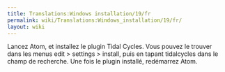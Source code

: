 ```yaml
---
title: Translations:Windows installation/19/fr
permalink: wiki/Translations:Windows_installation/19/fr/
layout: wiki
---
```


Lancez Atom, et installez le plugin Tidal Cycles. Vous pouvez le trouver
dans les menus edit \> settings \> install, puis en tapant tidalcycles
dans le champ de recherche. Une fois le plugin installé, redémarrez
Atom.
